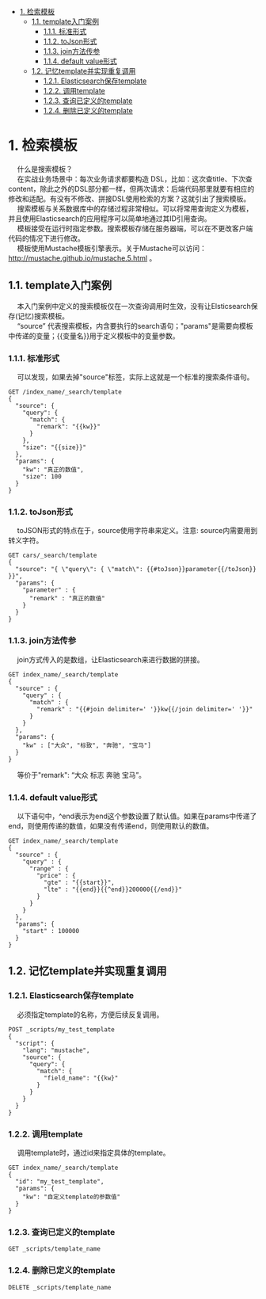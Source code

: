 
<!-- TOC -->

- [1. 检索模板](#1-检索模板)
    - [1.1. template入门案例](#11-template入门案例)
        - [1.1.1. 标准形式](#111-标准形式)
        - [1.1.2. toJson形式](#112-tojson形式)
        - [1.1.3. join方法传参](#113-join方法传参)
        - [1.1.4. default value形式](#114-default-value形式)
    - [1.2. 记忆template并实现重复调用](#12-记忆template并实现重复调用)
        - [1.2.1. Elasticsearch保存template](#121-elasticsearch保存template)
        - [1.2.2. 调用template](#122-调用template)
        - [1.2.3. 查询已定义的template](#123-查询已定义的template)
        - [1.2.4. 删除已定义的template](#124-删除已定义的template)

<!-- /TOC -->

# 1. 检索模板  
<!-- 
https://blog.csdn.net/miaomiao19971215/article/details/106322234
-->
&emsp; 什么是搜索模板？  
&emsp; 在实战业务场景中：每次业务请求都要构造 DSL，比如：这次查title、下次查content，除此之外的DSL部分都一样，但两次请求：后端代码那里就要有相应的修改和适配。有没有不修改、拼接DSL使用检索的方案？这就引出了搜索模板。  
&emsp; 搜索模板与关系数据库中的存储过程非常相似。可以将常用查询定义为模板，并且使用Elasticsearch的应用程序可以简单地通过其ID引用查询。  
&emsp; 模板接受在运行时指定参数。搜索模板存储在服务器端，可以在不更改客户端代码的情况下进行修改。  
&emsp; 模板使用Mustache模板引擎表示。关于Mustache可以访问：http://mustache.github.io/mustache.5.html 。

## 1.1. template入门案例  
&emsp; 本入门案例中定义的搜索模板仅在一次查询调用时生效，没有让Elsticsearch保存(记忆)搜索模板。  
&emsp; “source” 代表搜索模板，内含要执行的search语句；"params"是需要向模板中传递的变量；{{变量名}}用于定义模板中的变量参数。  

### 1.1.1. 标准形式  
&emsp; 可以发现，如果去掉"source"标签，实际上这就是一个标准的搜索条件语句。  

```text
GET /index_name/_search/template
{
  "source": {
    "query": {
      "match": {
        "remark": "{{kw}}"
      }
    },
    "size": "{{size}}"
  },
  "params": {
    "kw": "真正的数值",
    "size": 100
  }
}
```

### 1.1.2. toJson形式
&emsp; toJSON形式的特点在于，source使用字符串来定义。注意: source内需要用到转义字符。  

```text
GET cars/_search/template
{
  "source": "{ \"query\": { \"match\": {{#toJson}}parameter{{/toJson}} }}",
  "params": {
    "parameter" : {
      "remark" : "真正的数值"
    }
  }
}
```

### 1.1.3. join方法传参  
&emsp; join方式传入的是数组，让Elasticsearch来进行数据的拼接。  

```text
GET index_name/_search/template
{
  "source" : {
    "query" : {
      "match" : {
        "remark" : "{{#join delimiter=' '}}kw{{/join delimiter=' '}}"
      }
    }
  },
  "params": {
    "kw" : ["大众", "标致", "奔驰", "宝马"]
  }
}
```

&emsp; 等价于"remark": “大众 标志 奔驰 宝马”。  

### 1.1.4. default value形式  
&emsp; 以下语句中，^end表示为end这个参数设置了默认值。如果在params中传递了end，则使用传递的数值，如果没有传递end，则使用默认的数值。  

```text
GET index_name/_search/template
{
  "source" : {
    "query" : {
      "range" : {
        "price" : {
          "gte" : "{{start}}",
          "lte" : "{{end}}{{^end}}200000{{/end}}"
        }
      }
    }
  },
  "params": {
    "start" : 100000
  }
}
```

## 1.2. 记忆template并实现重复调用  
### 1.2.1. Elasticsearch保存template  
&emsp; 必须指定template的名称，方便后续反复调用。  

```text
POST _scripts/my_test_template
{
  "script": {
    "lang": "mustache",
    "source": {
      "query": {
        "match": {
          "field_name": "{{kw}" 
        }
      }
    }
  }
}
```

### 1.2.2. 调用template  
&emsp; 调用template时，通过id来指定具体的template。  

```text
GET index_name/_search/template
{
  "id": "my_test_template",
  "params": {
    "kw": "自定义template的参数值"
  }
}
```

### 1.2.3. 查询已定义的template  
```text
GET _scripts/template_name
```

### 1.2.4. 删除已定义的template  

```text
DELETE _scripts/template_name
```

